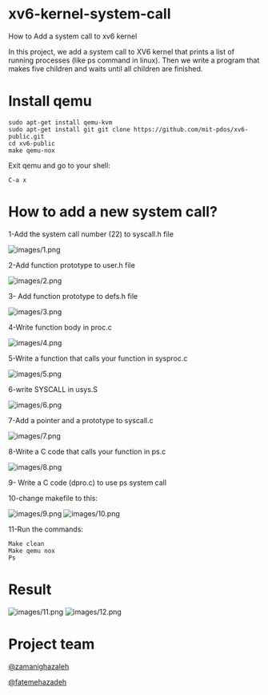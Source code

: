 # xv6-kernel-system-call
How to Add a system call to xv6 kernel

In this project, we add a system call to XV6 kernel that prints a list of running processes (like ps command in linux). Then we write a program that makes five children and waits until all children are finished.
# Install qemu
```
sudo apt-get install qemu-kvm
sudo apt-get install git git clone https://github.com/mit-pdos/xv6-public.git
cd xv6-public 
make qemu-nox
```
Exit qemu and go to your shell:
```
C-a x
```
# How to add a new system call?
1-Add the system call number (22) to syscall.h file

![images/1.png](images/1.png)

2-Add function prototype to user.h file

![images/2.png](images/2.png)

3- Add function prototype to defs.h file

![images/3.png](images/3.png)

4-Write function body in proc.c

![images/4.png](images/4.png)

5-Write a function that calls your function in sysproc.c

![images/5.png](images/5.png)

6-write SYSCALL in usys.S

![images/6.png](images/6.png)

7-Add a pointer and a prototype to syscall.c

![images/7.png](images/7.png)

8-Write a C code that calls your function in ps.c

![images/8.png](images/8.png)

9- Write a C code (dpro.c) to use ps system call

10-change makefile to this:

![images/9.png](images/9.png)
![images/10.png](images/10.png)

11-Run the commands:
```
Make clean
Make qemu nox
Ps
```
# Result
![images/11.png](images/11.png)
![images/12.png](images/12.png)

# Project team
[@zamanighazaleh](https://github.com/zamanighazaleh)

[@fatemehazadeh](https://github.com/fatemehazadeh)
